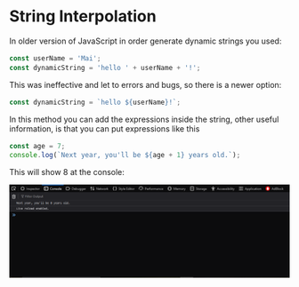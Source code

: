 # String Interpolation

In older version of JavaScript in order generate dynamic strings you used:

```JavaScript
const userName = 'Mai';
const dynamicString = 'hello ' + userName + '!';
```

This was ineffective and let to errors and bugs, so there is a newer option:

```JavaScript
const dynamicString = `hello ${userName}!`;
```

In this method you can add the expressions inside the string, other useful information, is that you can put expressions like this

```JavaScript
const age = 7;
console.log(`Next year, you'll be ${age + 1} years old.`);
```

This will show 8 at the console:

![console-log](/String%20Interpolation/src/img-1.png)